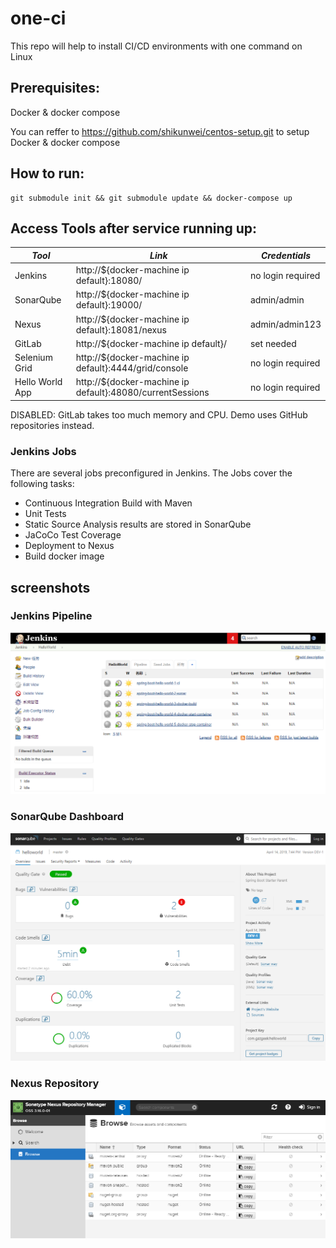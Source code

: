 # one-ci

This repo will help to install CI/CD environments with one command on Linux

## Prerequisites:
Docker & docker compose

You can reffer to https://github.com/shikunwei/centos-setup.git to setup Docker & docker compose

## How to run:
```
git submodule init && git submodule update && docker-compose up
```

## Access Tools after service running up:


| *Tool* | *Link* | *Credentials* |
| ------------- | ------------- | ------------- |
| Jenkins | http://${docker-machine ip default}:18080/ | no login required |
| SonarQube | http://${docker-machine ip default}:19000/ | admin/admin |
| Nexus | http://${docker-machine ip default}:18081/nexus | admin/admin123 |
| GitLab | http://${docker-machine ip default}/ | set needed |
| Selenium Grid | http://${docker-machine ip default}:4444/grid/console | no login required |
| Hello World App | http://${docker-machine ip default}:48080/currentSessions | no login required |

DISABLED: GitLab takes too much memory and CPU. Demo uses GitHub repositories instead.

### Jenkins Jobs

There are several jobs preconfigured in Jenkins.
The Jobs cover the following tasks:

- Continuous Integration Build with Maven
- Unit Tests
- Static Source Analysis results are stored in SonarQube
- JaCoCo Test Coverage
- Deployment to Nexus
- Build docker image

## screenshots

### Jenkins Pipeline

![Jenkins Pipeline](screenshots/cicd_pipeline.PNG)

### SonarQube Dashboard

![SonarQube Dashboard](screenshots/sonar.PNG)

### Nexus Repository

![Nexus Repository](screenshots/nexus.PNG)
